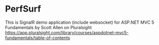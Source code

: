 # PerfSurf
This is SignalR demo application (include websocket) for ASP.NET MVC 5 Fundamentals by Scott Allen on Pluralsight  
https://app.pluralsight.com/library/courses/aspdotnet-mvc5-fundamentals/table-of-contents

